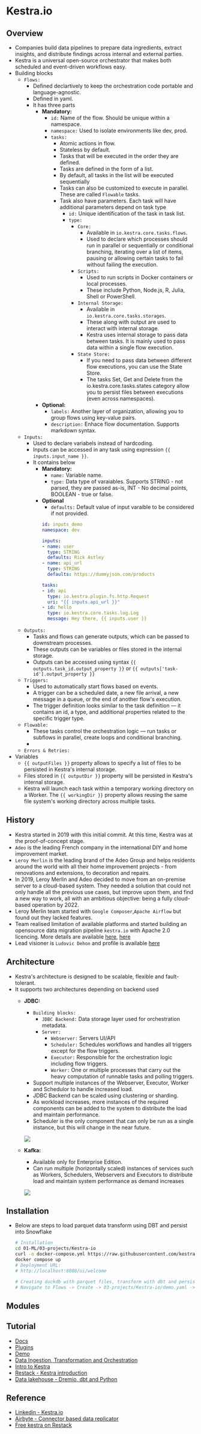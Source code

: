 # Kestra.io

## Overview
- Companies build data pipelines to prepare data ingredients, extract insights, and distribute findings across internal and external parties.
- Kestra is a universal open-source orchestrator that makes both scheduled and event-driven workflows easy.
- Building blocks
  - `Flows:`
    - Defined declartively to keep the orchestration code portable and language-agnostic. 
    - Defined in yaml.
    - It has three parts
      - **Mandatory:**
        - `id:` Name of the flow. Should be unique within a namespace.
        - `namespace:` Used to isolate environments like dev, prod.
        - `tasks:` 
          - Atomic actions in flow.
          - Stateless by default.
          - Tasks that will be executed in the order they are defined.
          - Tasks are defined in the form of a list.
          - By default, all tasks in the list will be executed sequentially
          - Tasks can also be customized to execute in parallel. These are called `Flowable` tasks.
          - Task also have parameters. Each task will have additional parameters depend on task type
            - `id:` Unique identification of the task in task list.
            - `type:`
              - `Core:` 
                - Available in `io.kestra.core.tasks.flows`.
                - Used to declare which processes should run in parallel or sequentially or conditional branching, iterating over a list of items, pausing or allowing certain tasks to fail without failing the execution.
              - `Scripts:`
                - Used to run scripts in Docker containers or local processes.
                - These include Python, Node.js, R, Julia, Shell or PowerShell.
              - `Internal Storage:`
                - Available in `io.kestra.core.tasks.storages`.
                - These along with output are used to interact with internal storage.
                - Kestra uses internal storage to pass data between tasks. It is mainly used to pass data within a single flow execution.
              - `State Store:`
                - If you need to pass data between different flow executions, you can use the State Store.
                - The tasks Set, Get and Delete from the io.kestra.core.tasks.states category allow you to persist files between executions (even across namespaces).
      - **Optional:**
        - `labels:` Another layer of organization, allowing you to group flows using key-value pairs.
        - `description:` Enhace flow documentation. Supports markdown syntax.
  - `Inputs:`
    - Used to declare variabels instead of hardcoding.
    - Inputs can be accessed in any task using expression `{{ inputs.input_name }}`.
    - It contains below
      - **Mandatory:**
        - `name:` Variable name.
        - `type:` Data type of varaiables. Supports STRING - not parsed, they are passed as-is, INT - No decimal points, BOOLEAN - true or false. 
      - **Optional**
        - `defaults:` Default value of input varaible to be considered if not provided.
        ```yaml
        id: inputs_demo
        namespace: dev

        inputs:
        - name: user
          type: STRING
          defaults: Rick Astley
        - name: api_url
          type: STRING
          defaults: https://dummyjson.com/products

        tasks:
        - id: api
          type: io.kestra.plugin.fs.http.Request
          uri: "{{ inputs.api_url }}"
        - id: hello
          type: io.kestra.core.tasks.log.Log
          message: Hey there, {{ inputs.user }}
        ```
  - `Outputs:`
    - Tasks and flows can generate outputs, which can be passed to downstream processes. 
    - These outputs can be variables or files stored in the internal storage.
    - Outputs can be accessed using syntax `{{ outputs.task_id.output_property }}` or `{{ outputs['task-id'].output_property }}`
  - `Triggers:`
    - Used to automatically start flows based on events.
    - A trigger can be a scheduled date, a new file arrival, a new message in a queue, or the end of another flow's execution.
    - The trigger definition looks similar to the task definition — it contains an id, a type, and additional properties related to the specific trigger type.
  - `Flowable:`
    - These tasks control the orchestration logic — run tasks or subflows in parallel, create loops and conditional branching.
    - 
  - `Errors & Retries:`
- Variables
  - `{{ outputFiles }}` property allows to specify a list of files to be persisted in Kestra's internal storage. 
  - Files stored in `{{ outputDir }}` property will be persisted in Kestra's internal storage.
  - Kestra will launch each task within a temporary working directory on a Worker. The `{{ workingDir }}` property  allows reusing the same file system's working directory across multiple tasks.

## History
- Kestra started in 2019 with this initial commit. At this time, Kestra was at the proof-of-concept stage.
- `Adeo` is the leading French company in the international DIY and home improvement market.
- `Leroy Merlin` is the leading brand of the Adeo Group and helps residents around the world with all their home improvement projects - from renovations and extensions, to decoration and repairs.
- In 2019, Leroy Merlin and Adeo decided to move from an on-premise server to a cloud-based system. They needed a solution that could not only handle all the previous use cases, but improve upon them, and find a new way to work, all with an ambitious objective: being a fully cloud-based operation by 2022.
- Leroy Merlin team started with `Google Composer`,`Apache Airflow` but found out they lacked features. 
- Team realised limitation of available platforms and started building an opensource data migration pipeline `kestra.io` with Apache 2.0 licencing. More details are available [here](https://kestra.io/blogs/2022-02-01-kestra-opensource), [here](https://kestra.io/blogs/2022-02-22-leroy-merlin-usage-kestra)
- Lead visioner is `Ludovic Dehon` and profile is available [here](https://www.linkedin.com/in/ludovic-dehon/?originalSubdomain=fr)

## Architecture
- Kestra's architecture is designed to be scalable, flexible and fault-tolerant.
- It supports two architectures depending on backend used
  - **JDBC:**
    - `Building blocks:`
      - `JDBC Backend:` Data storage layer used for orchestration metadata.
      - `Server:`
        - `Webserver:` Servers UI/API
        - `Scheduler:` Schedules workflows and handles all triggers except for the flow triggers.
        - `Executor:` Responsible for the orchestration logic including flow triggers.
        - `Worker:` One or multiple processes that carry out the heavy computation of runnable tasks and polling triggers.
    - Support multiple instances of the Webserver, Executor, Worker and Schedulor to handle increased load.
    - JDBC Backend can be scaled using clustering or sharding.
    - As workload increases, more instances of the required components can be added to the system to distribute the load and maintain performance.
    - Scheduler is the only component that can only be run as a single instance, but this will change in the near future.

    ![](00-images/kestra-jdbc.png)
  - **Kafka:**
    - Available only for Enterprise Edition.
    - Can run multiple (horizontally scaled) instances of services such as Workers, Schedulers, Webservers and Executors to distribute load and maintain system performance as demand increases
    
    ![](00-images/kestra-kafka.png)
## Installation
- Below are steps to load parquet data transform using DBT and persist into Snowflake
  ```bash
  # Installation
  cd 01-ML/03-projects/Kestra-io
  curl -o docker-compose.yml https://raw.githubusercontent.com/kestra-io/kestra/develop/docker-compose.yml
  docker compose up
  # Deployment URL: 
  # http://localhost:8080/ui/welcome
  
  # Creating duckdb with parquet files, transform with dbt and persist to snowflake
  # Navigate to Flows -> Create -> 03-projects/Kestra-io/demo.yaml -> Execute 
  ```
## Modules


## Tutorial
- [Docs](https://kestra.io/docs)
- [Plugins](https://kestra.io/plugins)
- [Demo](https://us.kestra.cloud/ui/login?from=/ui/demo/dashboard)
- [Data Ingestion, Transformation and Orchestration](https://dev.to/kestra/end-to-end-data-ingestion-transformation-and-orchestration-with-airbyte-dbt-and-kestra-1lmo)
- [Intro to Kestra](https://medium.com/geekculture/intro-to-kestra-open-source-orchestration-and-scheduling-platform-a712f5238491)
- [Restack - Kestra introduction](https://www.restack.io/docs/kestra-knowledge-kestra-tutorial-guide)
- [Data lakehouse - Dremio, dbt and Python](https://kestra.io/blogs/2023-12-07-dremio-kestra-integration)

## Reference
- [Linkedin - Kestra.io](https://www.linkedin.com/company/kestra/)
- [Airbyte - Connector based data replicator](https://airbyte.com/)
- [Free kestra on Restack](https://www.restack.io/store/kestra)
